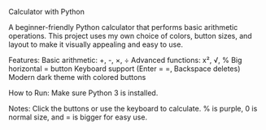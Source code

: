 Calculator with Python

A beginner-friendly Python calculator that performs basic arithmetic operations.
This project uses my own choice of colors, button sizes, and layout to make it visually appealing and easy to use.

Features:
Basic arithmetic: +, -, ×, ÷
Advanced functions: x², √, %
Big horizontal = button
Keyboard support (Enter = =, Backspace deletes)
Modern dark theme with colored buttons

How to Run:
Make sure Python 3 is installed.

Notes:
Click the buttons or use the keyboard to calculate. % is purple, 0 is normal size, and = is bigger for easy use.

